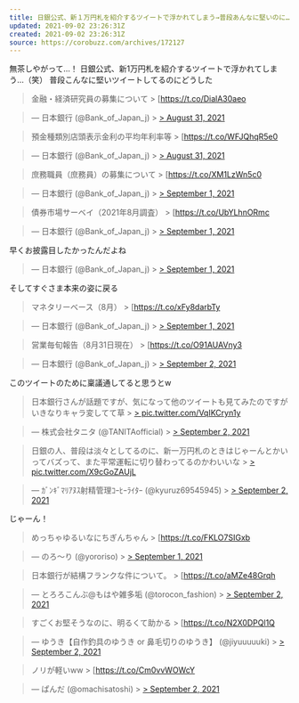 ```yaml
---
title: 日銀公式、新１万円札を紹介するツイートで浮かれてしまう→普段あんなに堅いのに…（笑）
updated: 2021-09-02 23:26:31Z
created: 2021-09-02 23:26:31Z
source: https://corobuzz.com/archives/172127
---
```


無茶しやがって…！
日銀公式、新1万円札を紹介するツイートで浮かれてしまう…（笑）
普段こんなに堅いツイートしてるのにどうした
> 金融・経済研究員の募集について > [https://t.co/DialA30aeo

> — 日本銀行 (@Bank_of_Japan_j) > [> August 31, 2021](https://twitter.com/Bank_of_Japan_j/status/1432509704253497344?ref_src=twsrc%5Etfw)

> 預金種類別店頭表示金利の平均年利率等 > [https://t.co/WFJQhqR5e0

> — 日本銀行 (@Bank_of_Japan_j) > [> August 31, 2021](https://twitter.com/Bank_of_Japan_j/status/1432854479146131461?ref_src=twsrc%5Etfw)

> 庶務職員（庶務員）の募集について > [https://t.co/XM1LzWn5c0

> — 日本銀行 (@Bank_of_Japan_j) > [> September 1, 2021](https://twitter.com/Bank_of_Japan_j/status/1432855736795623427?ref_src=twsrc%5Etfw)

> 債券市場サーベイ（2021年8月調査） > [https://t.co/UbYLhnORmc

> — 日本銀行 (@Bank_of_Japan_j) > [> September 1, 2021](https://twitter.com/Bank_of_Japan_j/status/1432962692944334851?ref_src=twsrc%5Etfw)

早くお披露目したかったんだよね

> — 日本銀行 (@Bank_of_Japan_j) > [> September 1, 2021](https://twitter.com/Bank_of_Japan_j/status/1433041960303042568?ref_src=twsrc%5Etfw)

そしてすぐさま本来の姿に戻る
> マネタリーベース（8月） > [https://t.co/xFy8darbTy

> — 日本銀行 (@Bank_of_Japan_j) > [> September 1, 2021](https://twitter.com/Bank_of_Japan_j/status/1433215626185748480?ref_src=twsrc%5Etfw)

> 営業毎旬報告（8月31日現在） > [https://t.co/O91AUAVny3

> — 日本銀行 (@Bank_of_Japan_j) > [> September 2, 2021](https://twitter.com/Bank_of_Japan_j/status/1433233249547874309?ref_src=twsrc%5Etfw)

このツイートのために稟議通してると思うとw

> 日本銀行さんが話題ですが、気になって他のツイートも見てみたのですがいきなりキャラ変してて草 > [> pic.twitter.com/VqIKCryn1y](https://t.co/VqIKCryn1y)

> — 株式会社タニタ (@TANITAofficial) > [> September 2, 2021](https://twitter.com/TANITAofficial/status/1433322614089338881?ref_src=twsrc%5Etfw)

> 日銀の人、普段は淡々としてるのに、新一万円札のときはじゃーんとかいってバズって、また平常運転に切り替わってるのかわいいな > [> pic.twitter.com/X9cGoZAUjL](https://t.co/X9cGoZAUjL)

> — ｶﾞﾝｷﾞﾏﾘｱﾇｽ射精管理ｺｰﾋｰﾗｲﾀｰ (@kyuruz69545945) > [> September 2, 2021](https://twitter.com/kyuruz69545945/status/1433230421857161223?ref_src=twsrc%5Etfw)

じゃーん！
> めっちゃゆるいなにちぎんちゃん > [https://t.co/FKLO7SIGxb

> — のろ～り (@yororiso) > [> September 1, 2021](https://twitter.com/yororiso/status/1433053332516392960?ref_src=twsrc%5Etfw)

> 日本銀行が結構フランクな件について。 > [https://t.co/aMZe48Grqh

> — とろろこんぶ@もはや雑多垢 (@torocon_fashion) > [> September 2, 2021](https://twitter.com/torocon_fashion/status/1433341033987723266?ref_src=twsrc%5Etfw)

> すごくお堅そうなのに、明るくて助かる > [https://t.co/N2X0DPQl1Q

> — ゆうき【自作釣具のゆうき or 鼻毛切りのゆうき】 (@jiyuuuuuki) > [> September 2, 2021](https://twitter.com/jiyuuuuuki/status/1433385833306882050?ref_src=twsrc%5Etfw)

> ノリが軽いww > [https://t.co/Cm0vvWOWcY

> — ぱんだ (@omachisatoshi) > [> September 2, 2021](https://twitter.com/omachisatoshi/status/1433373891200622592?ref_src=twsrc%5Etfw)